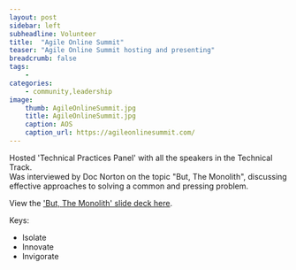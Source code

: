 ```yaml
---
layout: post
sidebar: left
subheadline: Volunteer
title:  "Agile Online Summit"
teaser: "Agile Online Summit hosting and presenting"
breadcrumb: false
tags:
    - 
categories:
    - community,leadership
image:
    thumb: AgileOnlineSummit.jpg
    title: AgileOnlineSummit.jpg
    caption: AOS
    caption_url: https://agileonlinesummit.com/
---
```

Hosted 'Technical Practices Panel' with all the speakers in the Technical Track.  
Was interviewed by Doc Norton on the topic "But, The Monolith", discussing effective approaches to solving a common and pressing problem.

View the <a href='https://docs.google.com/presentation/d/1_UZ8ng34KEWoy3a_8y0-DI0_BvflkgBv/edit?usp=sharing&ouid=110940610401321653740&rtpof=true&sd=true' target='new'>'But, The Monolith' slide deck here</a>.

Keys:
 - Isolate
 - Innovate
 - Invigorate

